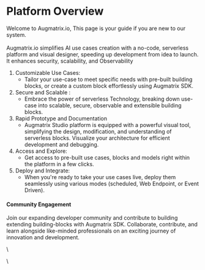 # Platform Overview

Welcome to Augmatrix.io, This page is your guide if you are new to our system. \
\
Augmatrix.io simplifies AI use cases creation with a no-code, serverless platform and visual designer, speeding up development from idea to launch. It enhances security, scalability, and Observability

1. Customizable Use Cases:&#x20;
   * Tailor your use-case to meet specific needs with pre-built building blocks, or create a custom block effortlessly using Augmatrix SDK.
2. Secure and Scalable :&#x20;
   * Embrace the power of serverless Technology, breaking down use-case into scalable, secure, observable and extensible building blocks.
3. Rapid Prototype and Documentation&#x20;
   * &#x20;Augmatrix Studio platform is equipped with a powerful visual tool, simplifying the design, modification, and understanding of serverless blocks. Visualize your architecture for efficient development and debugging.
4. Access and Explore:&#x20;
   * Get access to pre-built use cases, blocks and models right within the platform in a few clicks.
5. Deploy and Integrate:&#x20;
   * When you're ready to take your use cases live, deploy them seamlessly using various modes (scheduled, Web Endpoint, or Event Driven).

#### &#x20;Community Engagement

Join our expanding developer community and contribute to building extending building-blocks with Augmatrix SDK. Collaborate, contribute, and learn alongside like-minded professionals on an exciting journey of innovation and development.

\


\
